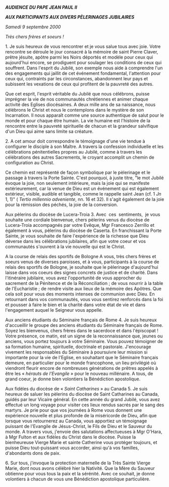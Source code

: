 ***AUDIENCE DU PAPE JEAN PAUL II***

***AUX PARTICIPANTS AUX DIVERS PÈLERINAGES JUBILAIRES***

*Samedi 9 septembre 2000*

*Très chers frères et soeurs !*

1. Je suis heureux de vous rencontrer et je vous salue tous avec joie. Votre rencontre se déroule le jour consacré à la mémoire de saint Pierre Claver, prêtre jésuite, apôtre parmi les Noirs déportés et modèle pour ceux qui aujourd'hui encore, se prodiguent pour soulager les conditions de ceux qui souffrent. Dans l'esprit du Jubilé, son exemple nous aide à comprendre l'un des engagements qui jaillit de cet événement fondamental, l'attention pour ceux qui, contraints par les circonstances, abandonnent leur pays et subissent les vexations de ceux qui profitent de la pauvreté des autres.

Que cet esprit, l'esprit véritable du Jubilé que nous célébrons, puisse imprégner la vie de nos communautés chrétiennes et animer chaque activité des Eglises diocésaines. A deux mille ans de sa naissance, nous célébrons le Christ et nous le contemplons dans le mystère de son Incarnation. Il nous apparaît comme une source authentique de salut pour le monde et pour chaque être humain. La vie humaine est l'histoire de la rencontre entre la pauvreté spirituelle de chacun et la grandeur salvifique d'un Dieu qui aime sans limite sa créature.

2. A cet amour doit correspondre le témoignage d'une vie tendue à configurer le disciple à son Maître. A travers la confession individuelle et les célébrations pénitentielles propres au Jubilé, comme à travers les célébrations des autres Sacrements, le croyant accomplit un chemin de configuration au Christ.

Ce chemin est représenté de façon symbolique par le pèlerinage et le passage à travers la Porte Sainte. C'est pourquoi, à juste titre, "le mot Jubilé évoque la joie, non seulement intérieure, mais la joie qui se manifeste extérieurement, car la venue de Dieu est un événement qui est également extérieur, visible, audible et tangible, comme le rappelle saint Jean (cf. 1 *Jn* 1, 1)" ( *Tertio millennio adveniente*, nn. 16 et 32). Il s'agit également de la joie pour la rémission des péchés, la joie de la conversion.

Aux pèlerins du diocèse de Lucera-Troia 3. Avec  ces  sentiments,  je vous souhaite une cordiale bienvenue, chers pèlerins venus du diocèse de Lucera-Troia accompagnés par votre Evêque, Mgr Francesco Zerrillo et également à vous, pèlerins du diocèse de Caserta. En franchissant la Porte Sainte, je vous souhaite de faire l'expérience de la richesse que Dieu déverse dans les célébrations jubilaires, afin que votre coeur et vos communautés s'ouvrent à la vie nouvelle qui est le Christ.

A la course de relais des sportifs de Bologne A vous, très chers frères et soeurs venus de diverses paroisses, et à vous, participants à la course de relais des sportifs de Bologne, je souhaite que le pèlerinage d'aujourd'hui laisse dans vos coeurs des signes concrets de justice et de charité. Dans l'itinéraire jubilaire, vous avez l'opportunité de vous approcher du sacrement de la Pénitence et de la Réconciliation ; de vous nourrir à la table de l'Eucharistie ; de rendre visite aux lieux de la mémoire des Apôtres. Que cela soit pour vous des moments intenses de communion avec Dieu. En retournant dans vos communautés, vous vous sentirez renforcés dans la foi et pousser à faire le bien et la charité dans votre état de vie et dans l'engagement auquel le Seigneur vous appelle.

Aux anciens étudiants du Séminaire français de Rome 4. Je suis heureux d'accueillir le groupe des anciens étudiants du Séminaire français de Rome. Soyez les bienvenus, chers frères dans le sacerdoce et dans l'épiscopat ! Votre présence, ce matin, est un signe de la reconnaissance que, jeunes ou anciens, vous portez toujours à votre Séminaire. Vous pouvez témoigner de sa formation humaine, spirituelle, doctrinale et pastorale. J'encourage vivement les responsables du Séminaire à poursuivre leur mission si importante pour la vie de l'Eglise, en souhaitant que le Séminaire français demeure, en particulier pour le monde francophone, un lieu privilégié où viendront fleurir encore de nombreuses générations de prêtres appelés à être les « *hérauts de l'Evangile* » pour le nouveau millénaire. A tous, de grand coeur, je donne bien volontiers la Bénédiction apostolique.

Aux fidèles du diocèse de « *Saint Catharines* » au Canada 5. Je suis heureux de saluer les pèlerins du diocèse de Saint Catharines au Canada, guidés par leur Vicaire général. En cette année du grand Jubilé, vous avez effectué un long voyage pour visiter ces lieux rendus sacrés par le sang des martyrs. Je prie pour que vos journées à Rome vous donnent une expérience nouvelle et plus profonde de la miséricorde de Dieu, afin que lorsque vous retournerez au Canada, vous apportiez un témoignage puissant de l'Evangile de Jésus-Christ, le Fils de Dieu et le Sauveur du monde. A travers vous, j'envoie des salutations affectueuses à Mgr O'Hara, à Mgr Fulton et aux fidèles du Christ dans le diocèse. Puisse la bienheureuse Vierge Marie et sainte Catherine vous protéger toujours, et puisse Dieu tout-puissant vous accorder, ainsi qu'à vos familles, d'abondants dons de paix.

6. Sur tous, j'invoque la protection maternelle de la Très Sainte Vierge Marie, dont nous avons célébré hier la Nativité. Que la Mère du Sauveur obtienne pour vous tous la paix et la sérénité. Avec ce souhait, je donne volontiers à chacun de vous une Bénédiction apostolique particulière.